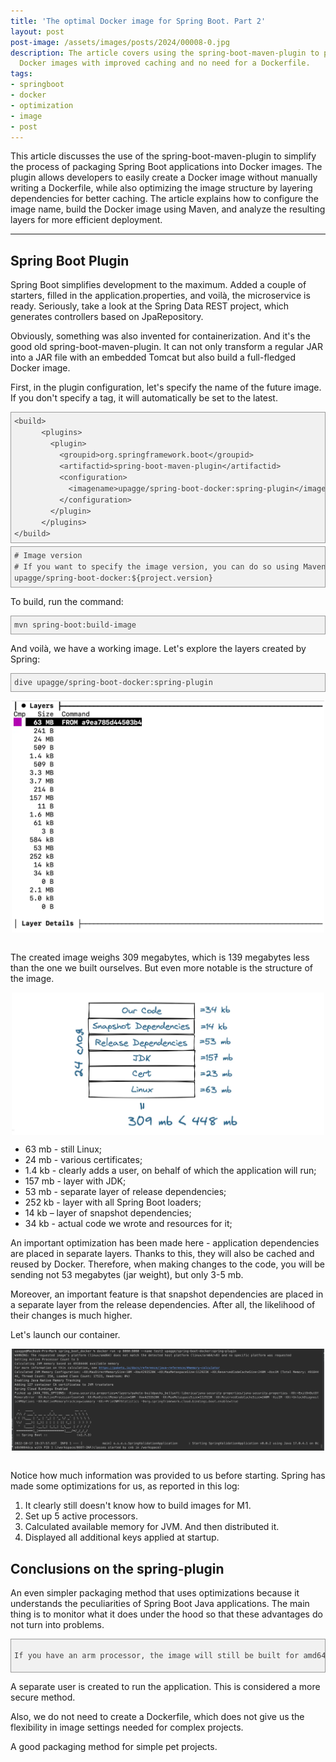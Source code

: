 ```yaml
---
title: 'The optimal Docker image for Spring Boot. Part 2'
layout: post
post-image: /assets/images/posts/2024/00008-0.jpg
description: The article covers using the spring-boot-maven-plugin to package Spring Boot applications into optimized 
  Docker images with improved caching and no need for a Dockerfile.
tags:
- springboot
- docker
- optimization
- image
- post
---
```


This article discusses the use of the spring-boot-maven-plugin to simplify the process of packaging Spring Boot 
applications into Docker images. The plugin allows developers to easily create a Docker image without manually writing 
a Dockerfile, while also optimizing the image structure by layering dependencies for better caching. The article 
explains how to configure the image name, build the Docker image using Maven, and analyze the resulting layers for more 
efficient deployment.

---

<div class="Article-Text"><span><h2>Spring Boot Plugin</h2>
<p>Spring Boot simplifies development to the maximum. Added a couple of starters, filled in
    the application.properties, and voilà, the microservice is ready. Seriously, take a look at the Spring Data REST
    project, which generates controllers based on JpaRepository.</p>
<p>Obviously, something was also invented
    for containerization. And it's the good old spring-boot-maven-plugin. It can not only transform a regular JAR into a
    JAR file with an embedded Tomcat but also build a full-fledged Docker image.</p>
<p>First, in the plugin
    configuration, let's specify the name of the future image. If you don't specify a tag, it will automatically be set
    to the latest.</p>
<pre style="font-variant-numeric: normal; font-variant-east-asian: normal; font-variant-alternates: normal; font-kerning: auto; font-optical-sizing: auto; font-feature-settings: normal; font-variation-settings: normal; font-variant-position: normal; font-stretch: normal; font-size: 12px; line-height: 18px; font-family: Consolas, Monaco, Monospaced, monospace; margin-top: 5px; margin-bottom: 5px; padding: 5px; vertical-align: baseline; border: 1px solid rgb(154, 154, 154); outline: 0px; background-image: none; background-position: 0px 0px; background-repeat: repeat; background-attachment: scroll; background-color: rgb(241, 241, 241); max-width: 100%; overflow: auto; color: rgb(64, 64, 64);">
&lt;build&gt;
    &nbsp;&nbsp;&lt;plugins&gt;
    &nbsp;&nbsp;&nbsp;&nbsp;&lt;plugin&gt;
    &nbsp;&nbsp;&nbsp;&nbsp;&nbsp;&nbsp;&lt;groupid&gt;org.springframework.boot&lt;/groupid&gt;
    &nbsp;&nbsp;&nbsp;&nbsp;&nbsp;&nbsp;&lt;artifactid&gt;spring-boot-maven-plugin&lt;/artifactid&gt;
    &nbsp;&nbsp;&nbsp;&nbsp;&nbsp;&nbsp;&lt;configuration&gt;
    &nbsp;&nbsp;&nbsp;&nbsp;&nbsp;&nbsp;&nbsp;&nbsp;&lt;imagename&gt;upagge/spring-boot-docker:spring-plugin&lt;/imagename&gt;
    &nbsp;&nbsp;&nbsp;&nbsp;&nbsp;&nbsp;&lt;/configuration&gt;
    &nbsp;&nbsp;&nbsp;&nbsp;&lt;/plugin&gt;
    &nbsp;&nbsp;&lt;/plugins&gt;
&lt;/build&gt;
</pre>
<pre style="font-variant-numeric: normal; font-variant-east-asian: normal; font-variant-alternates: normal; font-kerning: auto; font-optical-sizing: auto; font-feature-settings: normal; font-variation-settings: normal; font-variant-position: normal; font-stretch: normal; font-size: 12px; line-height: 18px; font-family: Consolas, Monaco, Monospaced, monospace; margin-top: 5px; margin-bottom: 5px; padding: 5px; vertical-align: baseline; border: 1px solid rgb(154, 154, 154); outline: 0px; background-image: none; background-position: 0px 0px; background-repeat: repeat; background-attachment: scroll; background-color: rgb(241, 241, 241); max-width: 100%; overflow: auto; color: rgb(64, 64, 64);"># Image version
# If you want to specify the image version, you can do so using Maven project variables:
<imagename>upagge/spring-boot-docker:${project.version}</imagename>
</pre>
<p>To build, run the command:</p>
<pre style="font-variant-numeric: normal; font-variant-east-asian: normal; font-variant-alternates: normal; font-kerning: auto; font-optical-sizing: auto; font-feature-settings: normal; font-variation-settings: normal; font-variant-position: normal; font-stretch: normal; font-size: 12px; line-height: 18px; font-family: Consolas, Monaco, Monospaced, monospace; margin-top: 5px; margin-bottom: 5px; padding: 5px; vertical-align: baseline; border: 1px solid rgb(154, 154, 154); outline: 0px; background-image: none; background-position: 0px 0px; background-repeat: repeat; background-attachment: scroll; background-color: rgb(241, 241, 241); max-width: 100%; overflow: auto; color: rgb(64, 64, 64);">mvn spring-boot:build-image</pre>
<p>And voilà, we have a working image. Let's explore the layers created by Spring:</p>
<pre style="font-variant-numeric: normal; font-variant-east-asian: normal; font-variant-alternates: normal; font-kerning: auto; font-optical-sizing: auto; font-feature-settings: normal; font-variation-settings: normal; font-variant-position: normal; font-stretch: normal; font-size: 12px; line-height: 18px; font-family: Consolas, Monaco, Monospaced, monospace; margin-top: 5px; margin-bottom: 5px; padding: 5px; vertical-align: baseline; border: 1px solid rgb(154, 154, 154); outline: 0px; background-image: none; background-position: 0px 0px; background-repeat: repeat; background-attachment: scroll; background-color: rgb(241, 241, 241); max-width: 100%; overflow: auto; color: rgb(64, 64, 64);">dive upagge/spring-boot-docker:spring-plugin</pre>
<p>
    <img style="height: auto; display: block; margin: auto; max-width: 500px;" src="/assets/images/posts/2024/00008-1.jpg">
    <br>
</p>
<p>The created image weighs 309 megabytes, which is 139 megabytes less than the one we built ourselves. But even more
    notable is the structure of the image.</p><p></p>
<img style="height: auto; display: block; margin: auto; max-width: 500px;" src="/assets/images/posts/2024/00008-2.jpg">
<p></p>
<ul>
    <li>63 mb - still Linux;</li>
    <li>24 mb - various certificates;</li>
    <li>1.4 kb - clearly adds a user, on behalf of which the application will run;</li>
    <li>157 mb - layer with JDK;</li>
    <li>53 mb - separate layer of release dependencies;</li>
    <li>252 kb - layer with all Spring Boot loaders;</li>
    <li>14 kb – layer of snapshot dependencies;</li>
    <li>34 kb - actual code we wrote and resources for it;</li>
</ul><p></p><p>An important optimization has been made here - application dependencies are placed in separate layers.
    Thanks to this, they will also be cached and reused by Docker. Therefore, when making changes to the code, you will
    be sending not 53 megabytes (jar weight), but only 3-5 mb.</p><p>Moreover, an important feature is that snapshot
    dependencies are placed in a separate layer from the release dependencies. After all, the likelihood of their
    changes is much higher.</p><p>Let's launch our container.</p>
<p>
    <img style="height: auto; display: block; margin: auto; max-width: 500px;" src="/assets/images/posts/2024/00008-3.jpg">
    <br>
</p>
<p>Notice how much information was provided to us before starting. Spring has made some optimizations for us, as
    reported in this log:</p><p></p>
<ol>
    <li>It clearly still doesn't know how to build images for M1.</li>
    <li>Set up 5 active processors.</li>
    <li>Calculated available memory for JVM. And then distributed it.</li>
    <li>Displayed all additional keys applied at startup.</li>
</ol><p></p><h2>Conclusions on the spring-plugin</h2><p>An even simpler packaging method that uses optimizations because
    it understands the peculiarities of Spring Boot Java applications. The main thing is to monitor what it does under
    the hood so that these advantages do not turn into problems.</p>
<pre style="font-variant-numeric: normal; font-variant-east-asian: normal; font-variant-alternates: normal; font-kerning: auto; font-optical-sizing: auto; font-feature-settings: normal; font-variation-settings: normal; font-variant-position: normal; font-stretch: normal; font-size: 12px; line-height: 18px; font-family: Consolas, Monaco, Monospaced, monospace; margin-top: 5px; margin-bottom: 5px; padding: 5px; vertical-align: baseline; border: 1px solid rgb(154, 154, 154); outline: 0px; background-image: none; background-position: 0px 0px; background-repeat: repeat; background-attachment: scroll; background-color: rgb(241, 241, 241); max-width: 100%; overflow: auto; color: rgb(64, 64, 64);"><p>If you have an arm processor, the image will still be built for amd64.</p></pre>
<p>A separate user is created to run the application. This is considered a more secure method.</p><p>Also, we do not
    need to create a Dockerfile, which does not give us the flexibility in image settings needed for complex
    projects.</p><p>A good packaging method for simple pet projects.</p>
</span></div>